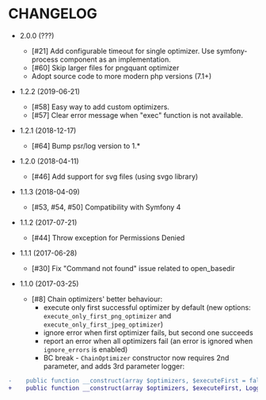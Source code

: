 CHANGELOG
=========

* 2.0.0 (???)

  * [#21] Add configurable timeout for single optimizer. Use
    symfony-process component as an implementation.
  * [#60] Skip larger files for pngquant optimizer
  * Adopt source code to more modern php versions (7.1+)

* 1.2.2 (2019-06-21)

  * [#58] Easy way to add custom optimizers.
  * [#57] Clear error message when "exec" function is not available.

* 1.2.1 (2018-12-17)

  * [#64] Bump psr/log version to 1.*

* 1.2.0 (2018-04-11)

  * [#46] Add support for svg files (using svgo library)

* 1.1.3 (2018-04-09)

  * [#53, #54, #50] Compatibility with Symfony 4

* 1.1.2 (2017-07-21)

  * [#44] Throw exception for Permissions Denied

* 1.1.1 (2017-06-28)

  * [#30] Fix "Command not found" issue related to open_basedir
  
* 1.1.0 (2017-03-25)

  * [#8] Chain optimizers' better behaviour:
    * execute only first successful optimizer by default (new options: `execute_only_first_png_optimizer` and `execute_only_first_jpeg_optimizer`)
    * ignore error when first optimizer fails, but second one succeeds
    * report an error when all optimizers fail (an error is ignored when `ignore_errors` is enabled)
    * BC break - `ChainOptimizer` constructor now requires 2nd parameter, and adds 3rd parameter logger:
```diff    
-    public function __construct(array $optimizers, $executeFirst = false)
+    public function __construct(array $optimizers, $executeFirst, LoggerInterface $logger)
```
